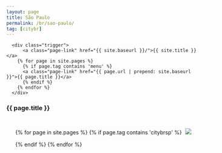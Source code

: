 ```yaml
---
layout: page
title: São Paulo
permalink: /br/sao-paulo/
tag: [citybr]
---
```


<style type="text/css">
  ul{
    display: inline-block;
    margin: 0 auto;
  }
  ul li{
    display: inline-block;
    margin: 5px;
  }
  h2{
    position: relative;
    color: #fff;
    font-size: 16px;
    text-align: center;
  }
  h2 span{
    position: absolute;
    left: 10px;
    bottom: 10px;
  }
</style>

<div class="home">

      <div class="trigger">
          <a class="page-link" href="{{ site.baseurl }}/">{{ site.title }}</a>
        {% for page in site.pages %}
          {% if page.tag contains 'menu' %}
          <a class="page-link" href="{{ page.url | prepend: site.baseurl }}">{{ page.title }}</a>
          {% endif %}
        {% endfor %}
      </div>

<h3>{{ page.title }}</h3>

  <ul class="post-list">
    {% for page in site.pages %}
      {% if page.tag contains 'citybrsp' %}
      <li>
        <h2>
          <span>{{ page.title }}</span>
          <a class="post-link" href="{{ page.url | prepend: site.baseurl }}"><img src="{{ page.image }}"></a>
        </h2>
      </li>
      {% endif %}
    {% endfor %}
  </ul>

</div>